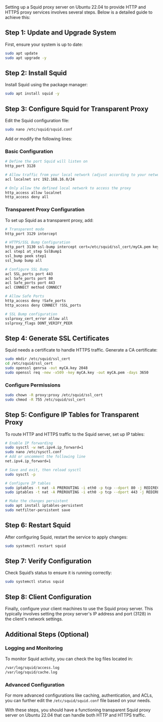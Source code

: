 Setting up a Squid proxy server on Ubuntu 22.04 to provide HTTP and HTTPS proxy services involves several steps. Below is a detailed guide to achieve this:

## Step 1: Update and Upgrade System
First, ensure your system is up to date:

```bash
sudo apt update
sudo apt upgrade -y
```

## Step 2: Install Squid
Install Squid using the package manager:

```bash
sudo apt install squid -y
```

## Step 3: Configure Squid for Transparent Proxy
Edit the Squid configuration file:

```bash
sudo nano /etc/squid/squid.conf
```

Add or modify the following lines:

### Basic Configuration

```bash
# Define the port Squid will listen on
http_port 3128

# Allow traffic from your local network (adjust according to your network)
acl localnet src 192.168.16.0/24

# Only allow the defined local network to access the proxy
http_access allow localnet
http_access deny all
```

### Transparent Proxy Configuration
To set up Squid as a transparent proxy, add:

```bash
# Transparent mode
http_port 3129 intercept

# HTTPS/SSL Bump Configuration
http_port 3130 ssl-bump intercept cert=/etc/squid/ssl_cert/myCA.pem key=/etc/squid/ssl_cert/myCA.pem
acl step1 at_step SslBump1
ssl_bump peek step1
ssl_bump bump all

# Configure SSL Bump
acl SSL_ports port 443
acl Safe_ports port 80
acl Safe_ports port 443
acl CONNECT method CONNECT

# Allow Safe Ports
http_access deny !Safe_ports
http_access deny CONNECT !SSL_ports

# SSL Bump configuration
sslproxy_cert_error allow all
sslproxy_flags DONT_VERIFY_PEER
```

## Step 4: Generate SSL Certificates
Squid needs a certificate to handle HTTPS traffic. Generate a CA certificate:

```bash
sudo mkdir /etc/squid/ssl_cert
cd /etc/squid/ssl_cert
sudo openssl genrsa -out myCA.key 2048
sudo openssl req -new -x509 -key myCA.key -out myCA.pem -days 3650
```

### Configure Permissions

```bash
sudo chown -R proxy:proxy /etc/squid/ssl_cert
sudo chmod -R 755 /etc/squid/ssl_cert
```

## Step 5: Configure IP Tables for Transparent Proxy
To route HTTP and HTTPS traffic to the Squid server, set up IP tables:

```bash
# Enable IP forwarding
sudo sysctl -w net.ipv4.ip_forward=1
sudo nano /etc/sysctl.conf
# Add or uncomment the following line
net.ipv4.ip_forward=1

# Save and exit, then reload sysctl
sudo sysctl -p

# Configure IP tables
sudo iptables -t nat -A PREROUTING -i eth0 -p tcp --dport 80 -j REDIRECT --to-port 3129
sudo iptables -t nat -A PREROUTING -i eth0 -p tcp --dport 443 -j REDIRECT --to-port 3130

# Make the changes persistent
sudo apt install iptables-persistent
sudo netfilter-persistent save
```

## Step 6: Restart Squid
After configuring Squid, restart the service to apply changes:

```bash
sudo systemctl restart squid
```

## Step 7: Verify Configuration
Check Squid’s status to ensure it is running correctly:

```bash
sudo systemctl status squid
```

## Step 8: Client Configuration
Finally, configure your client machines to use the Squid proxy server. This typically involves setting the proxy server's IP address and port (3128) in the client's network settings.

## Additional Steps (Optional)
### Logging and Monitoring
To monitor Squid activity, you can check the log files located in:

```bash
/var/log/squid/access.log
/var/log/squid/cache.log
```

### Advanced Configuration
For more advanced configurations like caching, authentication, and ACLs, you can further edit the `/etc/squid/squid.conf` file based on your needs.

With these steps, you should have a functioning transparent Squid proxy server on Ubuntu 22.04 that can handle both HTTP and HTTPS traffic.
